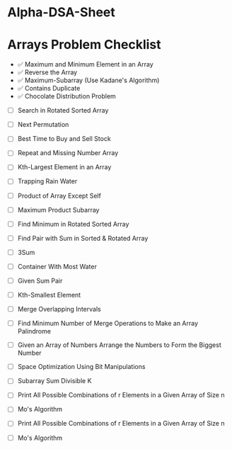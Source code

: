 # Alpha-DSA-Sheet
# Arrays Problem Checklist

- ✅ Maximum and Minimum Element in an Array
- ✅ Reverse the Array
- ✅ Maximum-Subarray (Use Kadane's Algorithm)
- ✅ Contains Duplicate
- ✅ Chocolate Distribution Problem
- [ ] Search in Rotated Sorted Array
- [ ] Next Permutation
- [ ] Best Time to Buy and Sell Stock
- [ ] Repeat and Missing Number Array
- [ ] Kth-Largest Element in an Array
- [ ] Trapping Rain Water
- [ ] Product of Array Except Self
- [ ] Maximum Product Subarray
- [ ] Find Minimum in Rotated Sorted Array
- [ ] Find Pair with Sum in Sorted & Rotated Array
- [ ] 3Sum
- [ ] Container With Most Water
- [ ] Given Sum Pair
- [ ] Kth-Smallest Element
- [ ] Merge Overlapping Intervals
- [ ] Find Minimum Number of Merge Operations to Make an Array Palindrome
- [ ] Given an Array of Numbers Arrange the Numbers to Form the Biggest Number
- [ ] Space Optimization Using Bit Manipulations
- [ ] Subarray Sum Divisible K
- [ ] Print All Possible Combinations of r Elements in a Given Array of Size n
- [ ] Mo's Algorithm

- [ ] Print All Possible Combinations of r Elements in a Given Array of Size n
- [ ] Mo's Algorithm

